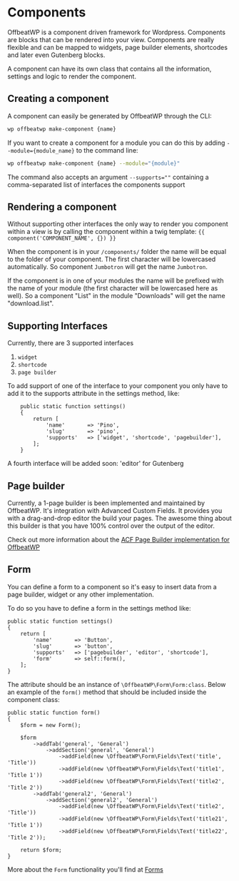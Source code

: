# Components

OffbeatWP is a component driven framework for Wordpress. Components are blocks that can be rendered into your view. Components are really flexible and can be mapped to widgets, page builder elements, shortcodes and later even Gutenberg blocks.

A component can have its own class that contains all the information, settings and logic to render the component. 

## Creating a component

A component can easily be generated by OffbeatWP through the CLI:

```bash
wp offbeatwp make-component {name}
```

If you want to create a component for a module you can do this by adding `--module={module_name}` to the command line:

```bash
wp offbeatwp make-component {name} --module="{module}"
```

The command also accepts an argument `--supports=""` containing a comma-separated list of interfaces the components support

## Rendering a component

Without supporting other interfaces the only way to render you component within a view is by calling the component within a twig template:
`{{ component('COMPONENT_NAME', {}) }}`

When the component is in your `/components/` folder the name will be equal to the folder of your component. The first character will be lowercased automatically. So component `Jumbotron` will get the name `Jumbotron`.

If the component is in one of your modules the name will be prefixed with the name of your module (the first character will be lowercased here as well). So a component "List" in the module "Downloads" will get the name "download.list".

## Supporting Interfaces
Currently, there are 3 supported interfaces

1. `widget`
2. `shortcode`
3. `page builder`

To add support of one of the interface to your component you only have to add it to the supports attribute in the settings method, like: 

```
    public static function settings()
    {
        return [
            'name'       => 'Pino',
            'slug'       => 'pino',
            'supports'   => ['widget', 'shortcode', 'pagebuilder'],
        ];
    }
```

A fourth interface will be added soon: 'editor' for Gutenberg

## Page builder

Currently, a 1-page builder is been implemented and maintained by OffbeatWP. It's integration with Advanced Custom Fields. It provides you with a drag-and-drop editor the build your pages. The awesome thing about this builder is that you have 100% control over the output of the editor.

Check out more information about the [ACF Page Builder implementation for OffbeatWP](https://github.com/offbeatwp/acf-layout)

## Form

You can define a form to a component so it's easy to insert data from a page builder, widget or any other implementation. 

To do so you have to define a form in the settings method like:

```
public static function settings()
{
    return [
        'name'       => 'Button',
        'slug'       => 'button',
        'supports'   => ['pagebuilder', 'editor', 'shortcode'],
        'form'       => self::form(),
    ];
}
```

The attribute should be an instance of `\OffbeatWP\Form\Form:class`. Below an example of the `form()` method that should be included inside the component class:

```
public static function form()
{
    $form = new Form();

    $form
        ->addTab('general', 'General')
            ->addSection('general', 'General')
                ->addField(new \OffbeatWP\Form\Fields\Text('title', 'Title'))
                ->addField(new \OffbeatWP\Form\Fields\Text('title1', 'Title 1'))
                ->addField(new \OffbeatWP\Form\Fields\Text('title2', 'Title 2'))
        ->addTab('general2', 'General')
            ->addSection('general2', 'General')
                ->addField(new \OffbeatWP\Form\Fields\Text('title2', 'Title'))
                ->addField(new \OffbeatWP\Form\Fields\Text('title21', 'Title 1'))
                ->addField(new \OffbeatWP\Form\Fields\Text('title22', 'Title 2'));

    return $form;
}
```

More about the `Form` functionality you'll find at [Forms](basics__forms.md)




